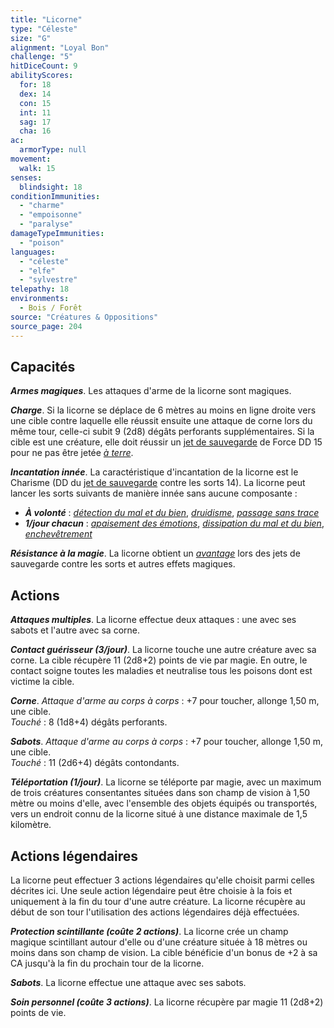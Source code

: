 ```yaml
---
title: "Licorne"
type: "Céleste"
size: "G"
alignment: "Loyal Bon"
challenge: "5"
hitDiceCount: 9
abilityScores:
  for: 18
  dex: 14
  con: 15
  int: 11
  sag: 17
  cha: 16
ac:
  armorType: null
movement:
  walk: 15
senses:
  blindsight: 18
conditionImmunities:
  - "charme"
  - "empoisonne"
  - "paralyse"
damageTypeImmunities:
  - "poison"
languages:
  - "céleste"
  - "elfe"
  - "sylvestre"
telepathy: 18
environments:
  - Bois / Forêt
source: "Créatures & Oppositions"
source_page: 204
---
```

## Capacités
_**Armes magiques**_. Les attaques d'arme de la licorne sont magiques.

_**Charge**_. Si la licorne se déplace de 6 mètres au moins en ligne droite vers une cible contre laquelle elle réussit ensuite une attaque de corne lors du même tour, celle-ci subit 9 (2d8) dégâts perforants supplémentaires. Si la cible est une créature, elle doit réussir un [jet de sauvegarde](/utiliser-les-caracteristiques/#jets-de-sauvegarde) de Force DD 15 pour ne pas être jetée [_à terre_](/gerer-la-sante-du-personnage/#a-terre).

_**Incantation innée**_. La caractéristique d'incantation de la licorne est le Charisme (DD du [jet de sauvegarde](/utiliser-les-caracteristiques/#jets-de-sauvegarde) contre les sorts 14). La licorne peut lancer les sorts suivants de manière innée sans aucune composante :
* _**À volonté**_ : [_détection du mal et du bien_](/grimoire/detection-du-mal-et-du-bien/), [_druidisme_](/grimoire/druidisme/), [_passage sans trace_](/grimoire/passage-sans-trace/)
* _**1/jour chacun**_ : [_apaisement des émotions_](/grimoire/apaisement-des-emotions/), [_dissipation du mal et du bien_](/grimoire/dissipation-du-mal-et-du-bien/), [_enchevêtrement_](/grimoire/enchevetrement/)

_**Résistance à la magie**_. La licorne obtient un [_avantage_](/utiliser-les-caracteristiques/#avantage-et-desavantage) lors des jets de sauvegarde contre les sorts et autres effets magiques.

## Actions
_**Attaques multiples**_. La licorne effectue deux attaques : une avec ses sabots et l'autre avec sa corne.

_**Contact guérisseur (3/jour)**_. La licorne touche une autre créature avec sa corne. La cible récupère 11 (2d8+2) points de vie par magie. En outre, le contact soigne toutes les maladies et neutralise tous les poisons dont est victime la cible.

_**Corne**_. _Attaque d'arme au corps à corps_ : +7 pour toucher, allonge 1,50 m, une cible.  
_Touché_ : 8 (1d8+4) dégâts perforants.

_**Sabots**_. _Attaque d'arme au corps à corps_ : +7 pour toucher, allonge 1,50 m, une cible.   
_Touché_ : 11 (2d6+4) dégâts contondants.

_**Téléportation (1/jour)**_. La licorne se téléporte par magie, avec un maximum de trois créatures consentantes situées dans son champ de vision à 1,50 mètre ou moins d'elle, avec l'ensemble des objets équipés ou transportés, vers un endroit connu de la licorne situé à une distance maximale de 1,5 kilomètre.

## Actions légendaires
La licorne peut effectuer 3 actions légendaires qu'elle choisit parmi celles décrites ici. Une seule action légendaire peut être choisie à la fois et uniquement à la fin du tour d'une autre créature. La licorne récupère au début de son tour l'utilisation des actions légendaires déjà effectuées.

_**Protection scintillante (coûte 2 actions)**_. La licorne crée un champ magique scintillant autour d'elle ou d'une créature située à 18 mètres ou moins dans son champ de vision. La cible bénéficie d'un bonus de +2 à sa CA jusqu'à la fin du prochain tour de la licorne.

_**Sabots**_. La licorne effectue une attaque avec ses sabots.

_**Soin personnel (coûte 3 actions)**_. La licorne récupère par magie 11 (2d8+2) points de vie.
